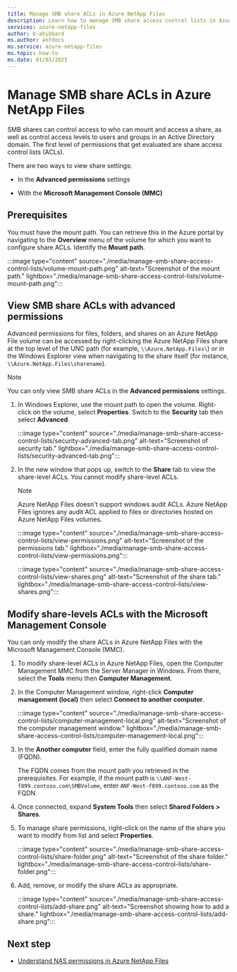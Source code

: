 ```yaml
---
title: Manage SMB share ACLs in Azure NetApp Files
description: Learn how to manage SMB share access control lists in Azure NetApp Files.
services: azure-netapp-files
author: b-ahibbard
ms.author: anfdocs
ms.service: azure-netapp-files
ms.topic: how-to
ms.date: 01/03/2025
---
```

# Manage SMB share ACLs in Azure NetApp Files

SMB shares can control access to who can mount and access a share, as well as control access levels to users and groups in an Active Directory domain. The first level of permissions that get evaluated are share access control lists (ACLs). 

There are two ways to view share settings:

* In the **Advanced permissions** settings

* With the **Microsoft Management Console (MMC)**

## Prerequisites 

You must have the mount path. You can retrieve this in the Azure portal by navigating to the **Overview** menu of the volume for which you want to configure share ACLs. Identify the **Mount path**.

:::image type="content" source="./media/manage-smb-share-access-control-lists/volume-mount-path.png" alt-text="Screenshot of the mount path." lightbox="./media/manage-smb-share-access-control-lists/volume-mount-path.png":::


## View SMB share ACLs with advanced permissions 

Advanced permissions for files, folders, and shares on an Azure NetApp File volume can be accessed by right-clicking the Azure NetApp Files share at the top level of the UNC path (for example, `\\Azure.NetApp.Files\`) or in the Windows Explorer view when navigating to the share itself (for instance, `\\Azure.NetApp.Files\sharename`).

>[!NOTE]
>You can only view SMB share ACLs in the **Advanced permissions** settings.

1. In Windows Explorer, use the mount path to open the volume. Right-click on the volume, select **Properties**. Switch to the **Security** tab then select **Advanced**.

    :::image type="content" source="./media/manage-smb-share-access-control-lists/security-advanced-tab.png" alt-text="Screenshot of security tab." lightbox="./media/manage-smb-share-access-control-lists/security-advanced-tab.png":::

1. In the new window that pops up, switch to the **Share** tab to view the share-level ACLs. You cannot modify share-level ACLs.  

    >[!NOTE]
    >Azure NetApp Files doesn't support windows audit ACLs. Azure NetApp Files ignores any audit ACL applied to files or directories hosted on Azure NetApp Files volumes.

    :::image type="content" source="./media/manage-smb-share-access-control-lists/view-permissions.png" alt-text="Screenshot of the permissions tab." lightbox="./media/manage-smb-share-access-control-lists/view-permissions.png":::

    :::image type="content" source="./media/manage-smb-share-access-control-lists/view-shares.png" alt-text="Screenshot of the share tab." lightbox="./media/manage-smb-share-access-control-lists/view-shares.png":::


## Modify share-levels ACLs with the Microsoft Management Console

You can only modify the share ACLs in Azure NetApp Files with the Microsoft Management Console (MMC).

1. To modify share-level ACLs in Azure NetApp Files, open the Computer Management MMC from the Server Manager in Windows. From there, select the **Tools** menu then **Computer Management**.

1. In the Computer Management window, right-click **Computer management (local)** then select **Connect to another computer**. 

    :::image type="content" source="./media/manage-smb-share-access-control-lists/computer-management-local.png" alt-text="Screenshot of the computer management window." lightbox="./media/manage-smb-share-access-control-lists/computer-management-local.png":::

1. In the **Another computer** field, enter the fully qualified domain name (FQDN).

    The FQDN comes from the mount path you retrieved in the prerequisites. For example, if the mount path is `\\ANF-West-f899.contoso.com\SMBVolume`, enter `ANF-West-f899.contoso.com` as the FQDN. 

1. Once connected, expand **System Tools** then select **Shared Folders > Shares**.
1. To manage share permissions, right-click on the name of the share you want to modify from list and select **Properties**.

    :::image type="content" source="./media/manage-smb-share-access-control-lists/share-folder.png" alt-text="Screenshot of the share folder." lightbox="./media/manage-smb-share-access-control-lists/share-folder.png":::

1. Add, remove, or modify the share ACLs as appropriate. 

    :::image type="content" source="./media/manage-smb-share-access-control-lists/add-share.png" alt-text="Screenshot showing how to add a share." lightbox="./media/manage-smb-share-access-control-lists/add-share.png":::
  
## Next step

* [Understand NAS permissions in Azure NetApp Files](network-attached-storage-permissions.md)
